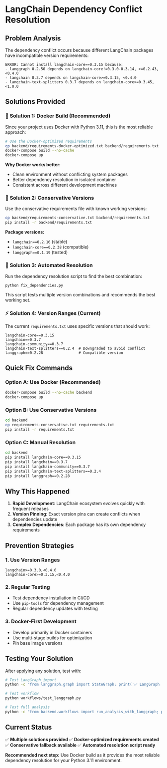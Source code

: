 # LangChain Dependency Conflict Resolution

## Problem Analysis

The dependency conflict occurs because different LangChain packages have incompatible version requirements:

```
ERROR: Cannot install langchain-core==0.3.15 because:
- langgraph 0.2.50 depends on langchain-core!=0.3.0-0.3.14, >=0.2.43, <0.4.0
- langchain 0.3.7 depends on langchain-core>=0.3.15, <0.4.0  
- langchain-text-splitters 0.3.7 depends on langchain-core>=0.3.45, <1.0.0
```

## Solutions Provided

### 🎯 **Solution 1: Docker Build (Recommended)**

Since your project uses Docker with Python 3.11, this is the most reliable approach:

```bash
# Use the Docker-optimized requirements
cp backend/requirements-docker-optimized.txt backend/requirements.txt
docker-compose build --no-cache
docker-compose up
```

**Why Docker works better:**
- Clean environment without conflicting system packages
- Better dependency resolution in isolated container
- Consistent across different development machines

### 🔧 **Solution 2: Conservative Versions**

Use the conservative requirements file with known working versions:

```bash
cp backend/requirements-conservative.txt backend/requirements.txt
pip install -r backend/requirements.txt
```

**Package versions:**
- `langchain==0.2.16` (stable)
- `langchain-core==0.2.38` (compatible)
- `langgraph==0.1.19` (tested)

### 🚀 **Solution 3: Automated Resolution**

Run the dependency resolution script to find the best combination:

```bash
python fix_dependencies.py
```

This script tests multiple version combinations and recommends the best working set.

### ⚡ **Solution 4: Version Ranges (Current)**

The current `requirements.txt` uses specific versions that should work:

```
langchain-core==0.3.15
langchain==0.3.7
langchain-community==0.3.7
langchain-text-splitters==0.2.4  # Downgraded to avoid conflict
langgraph==0.2.28                # Compatible version
```

## Quick Fix Commands

### Option A: Use Docker (Recommended)
```bash
docker-compose build --no-cache backend
docker-compose up
```

### Option B: Use Conservative Versions
```bash
cd backend
cp requirements-conservative.txt requirements.txt
pip install -r requirements.txt
```

### Option C: Manual Resolution
```bash
cd backend
pip install langchain-core==0.3.15
pip install langchain==0.3.7
pip install langchain-community==0.3.7
pip install langchain-text-splitters==0.2.4
pip install langgraph==0.2.28
```

## Why This Happened

1. **Rapid Development**: LangChain ecosystem evolves quickly with frequent releases
2. **Version Pinning**: Exact version pins can create conflicts when dependencies update
3. **Complex Dependencies**: Each package has its own dependency requirements

## Prevention Strategies

### 1. **Use Version Ranges**
```
langchain>=0.3.0,<0.4.0
langchain-core>=0.3.15,<0.4.0
```

### 2. **Regular Testing**
- Test dependency installation in CI/CD
- Use `pip-tools` for dependency management
- Regular dependency updates with testing

### 3. **Docker-First Development**
- Develop primarily in Docker containers
- Use multi-stage builds for optimization
- Pin base image versions

## Testing Your Solution

After applying any solution, test with:

```bash
# Test LangGraph import
python -c "from langgraph.graph import StateGraph; print('✅ LangGraph works')"

# Test workflow
python workflows/test_langgraph.py

# Test full analysis
python -c "from backend.workflows import run_analysis_with_langgraph; print('✅ Workflow ready')"
```

## Current Status

✅ **Multiple solutions provided**
✅ **Docker-optimized requirements created**  
✅ **Conservative fallback available**
✅ **Automated resolution script ready**

**Recommended next step:** Use Docker build as it provides the most reliable dependency resolution for your Python 3.11 environment.
